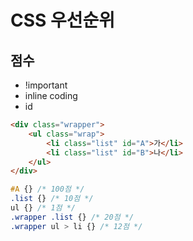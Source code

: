 # CSS 우선순위

## 점수
- !important
- inline coding
- id

```html
<div class="wrapper">
    <ul class="wrap">
        <li class="list" id="A">가</li>
        <li class="list" id="B">나</li>
    </ul>
</div>
```

```css
#A {} /* 100점 */
.list {} /* 10점 */
ul {} /* 1점 */
.wrapper .list {} /* 20점 */
.wrapper ul > li {} /* 12점 */
```
